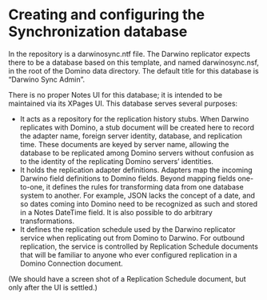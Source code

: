 # Creating and configuring the Synchronization database
In the repository is a darwinosync.ntf file. The Darwino replicator expects there to be a database based on this template, and named darwinosync.nsf, in the root of the Domino data directory. The default title for this database is “Darwino Sync Admin”.

There is no proper Notes UI for this database; it is intended to be maintained via its XPages UI. This database serves several purposes:
-	It acts as a repository for the replication history stubs. When Darwino replicates with Domino, a stub document will be created here to record the adapter name, foreign server identity, database, and replication time. These documents are keyed by server name, allowing the database to be replicated among Domino servers without confusion as to the identity of the replicating Domino servers’ identities.
-	It holds the replication adapter definitions. Adapters map the incoming Darwino field definitions to Domino fields. Beyond mapping fields one-to-one, it defines the rules for transforming data from one database system to another. For example, JSON lacks the concept of a date, and so dates coming into Domino need to be recognized as such and stored in a Notes DateTime field. It is also possible to do arbitrary transformations.
-	It defines the replication schedule used by the Darwino replicator service when replicating out from Domino to Darwino. For outbound replication, the service is controlled by Replication Schedule documents that will be familiar to anyone who ever configured replication in a Domino Connection document.

(We should have a screen shot of a Replication Schedule document, but only after the UI is settled.)

